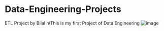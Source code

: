 # Data-Engineering-Projects
ETL Project by Bilal 
n\This is my first Project of Data Engineering
![image](https://github.com/user-attachments/assets/5587396c-f17b-4551-930c-af6cdba1b4ab)
